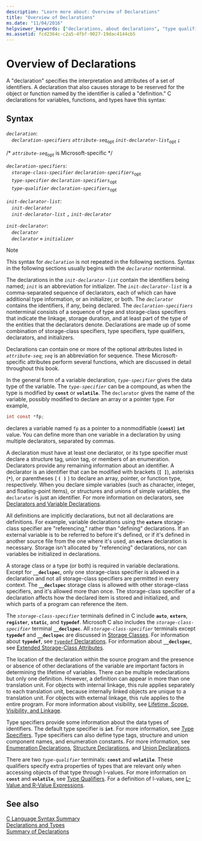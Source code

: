 ```yaml
---
description: "Learn more about: Overview of Declarations"
title: "Overview of Declarations"
ms.date: "11/04/2016"
helpviewer_keywords: ["declarations, about declarations", "type qualifiers"]
ms.assetid: fcd2364c-c2a5-4fbf-9027-19dac4144cb5
---
```

# Overview of Declarations

A "declaration" specifies the interpretation and attributes of a set of identifiers. A declaration that also causes storage to be reserved for the object or function named by the identifier is called a "definition." C declarations for variables, functions, and types have this syntax:

## Syntax

*`declaration`*:\
&emsp;*`declaration-specifiers`* *`attribute-seq`*<sub>opt</sub> *`init-declarator-list`*<sub>opt</sub> **`;`**

/\* *`attribute-seq`*<sub>opt</sub> is Microsoft-specific */

*`declaration-specifiers`*:\
&emsp;*`storage-class-specifier`* *`declaration-specifiers`*<sub>opt</sub>\
&emsp;*`type-specifier`* *`declaration-specifiers`*<sub>opt</sub>\
&emsp;*`type-qualifier`* *`declaration-specifiers`*<sub>opt</sub>

*`init-declarator-list`*:\
&emsp;*`init-declarator`*\
&emsp;*`init-declarator-list`* **`,`** *`init-declarator`*

*`init-declarator`*:\
&emsp;*`declarator`*\
&emsp;*`declarator`* **`=`** *`initializer`*

> [!NOTE]
> This syntax for *`declaration`* is not repeated in the following sections. Syntax in the following sections usually begins with the *`declarator`* nonterminal.

The declarations in the *`init-declarator-list`* contain the identifiers being named; *`init`* is an abbreviation for initializer. The *`init-declarator-list`* is a comma-separated sequence of declarators, each of which can have additional type information, or an initializer, or both. The *`declarator`* contains the identifiers, if any, being declared. The *`declaration-specifiers`* nonterminal consists of a sequence of type and storage-class specifiers that indicate the linkage, storage duration, and at least part of the type of the entities that the declarators denote. Declarations are made up of some combination of storage-class specifiers, type specifiers, type qualifiers, declarators, and initializers.

Declarations can contain one or more of the optional attributes listed in *`attribute-seq`*; *`seq`* is an abbreviation for sequence. These Microsoft-specific attributes perform several functions, which are discussed in detail throughout this book.

In the general form of a variable declaration, *`type-specifier`* gives the data type of the variable. The *`type-specifier`* can be a compound, as when the type is modified by **`const`** or **`volatile`**. The `declarator` gives the name of the variable, possibly modified to declare an array or a pointer type. For example,

```C
int const *fp;
```

declares a variable named `fp` as a pointer to a nonmodifiable (**`const`**) **`int`** value. You can define more than one variable in a declaration by using multiple declarators, separated by commas.

A declaration must have at least one declarator, or its type specifier must declare a structure tag, union tag, or members of an enumeration. Declarators provide any remaining information about an identifier. A declarator is an identifier that can be modified with brackets (**`[ ]`**), asterisks (<strong>`*`</strong>), or parentheses ( **`( )`** ) to declare an array, pointer, or function type, respectively. When you declare simple variables (such as character, integer, and floating-point items), or structures and unions of simple variables, the `declarator` is just an identifier. For more information on declarators, see [Declarators and Variable Declarations](../c-language/declarators-and-variable-declarations.md).

All definitions are implicitly declarations, but not all declarations are definitions. For example, variable declarations using the **`extern`** storage-class specifier are "referencing," rather than "defining" declarations. If an external variable is to be referred to before it's defined, or if it's defined in another source file from the one where it's used, an **`extern`** declaration is necessary. Storage isn't allocated by "referencing" declarations, nor can variables be initialized in declarations.

A storage class or a type (or both) is required in variable declarations. Except for **`__declspec`**, only one storage-class specifier is allowed in a declaration and not all storage-class specifiers are permitted in every context. The **`__declspec`** storage class is allowed with other storage-class specifiers, and it's allowed more than once. The storage-class specifier of a declaration affects how the declared item is stored and initialized, and which parts of a program can reference the item.

The *`storage-class-specifier`* terminals defined in C include **`auto`**, **`extern`**, **`register`**, **`static`**, and **`typedef`**. Microsoft C also includes the *`storage-class-specifier`* terminal **`__declspec`**. All *`storage-class-specifier`* terminals except **`typedef`** and **`__declspec`** are discussed in [Storage Classes](../c-language/c-storage-classes.md). For information about **`typedef`**, see [`typedef` Declarations](../c-language/typedef-declarations.md). For information about **`__declspec`**, see [Extended Storage-Class Attributes](../c-language/c-extended-storage-class-attributes.md).

The location of the declaration within the source program and the presence or absence of other declarations of the variable are important factors in determining the lifetime of variables. There can be multiple redeclarations but only one definition. However, a definition can appear in more than one translation unit. For objects with internal linkage, this rule applies separately to each translation unit, because internally linked objects are unique to a translation unit. For objects with external linkage, this rule applies to the entire program. For more information about visibility, see [Lifetime, Scope, Visibility, and Linkage](../c-language/lifetime-scope-visibility-and-linkage.md).

Type specifiers provide some information about the data types of identifiers. The default type specifier is **`int`**. For more information, see [Type Specifiers](../c-language/c-type-specifiers.md). Type specifiers can also define type tags, structure and union component names, and enumeration constants. For more information, see [Enumeration Declarations](../c-language/c-enumeration-declarations.md), [Structure Declarations](../c-language/structure-declarations.md), and [Union Declarations](../c-language/union-declarations.md).

There are two *`type-qualifier`* terminals: **`const`** and **`volatile`**. These qualifiers specify extra properties of types that are relevant only when accessing objects of that type through l-values. For more information on **`const`** and **`volatile`**, see [Type Qualifiers](../c-language/type-qualifiers.md). For a definition of l-values, see [L-Value and R-Value Expressions](../c-language/l-value-and-r-value-expressions.md).

## See also

[C Language Syntax Summary](../c-language/c-language-syntax-summary.md)<br/>
[Declarations and Types](../c-language/declarations-and-types.md)<br/>
[Summary of Declarations](../c-language/summary-of-declarations.md)
